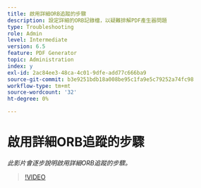 ```yaml
---
title: 啟用詳細ORB追蹤的步驟
description: 設定詳細的ORB記錄檔，以疑難排解PDF產生器問題
type: Troubleshooting
role: Admin
level: Intermediate
version: 6.5
feature: PDF Generator
topic: Administration
index: y
exl-id: 2ac84ee3-48ca-4c01-9dfe-add77c666ba9
source-git-commit: b3e9251bdb18a008be95c1fa9e5c79252a74fc98
workflow-type: tm+mt
source-wordcount: '32'
ht-degree: 0%

---
```


# 啟用詳細ORB追蹤的步驟

*此影片會逐步說明啟用詳細ORB追蹤的步驟。*

>[!VIDEO](https://video.tv.adobe.com/v/335526?quality=12&learn=on)
